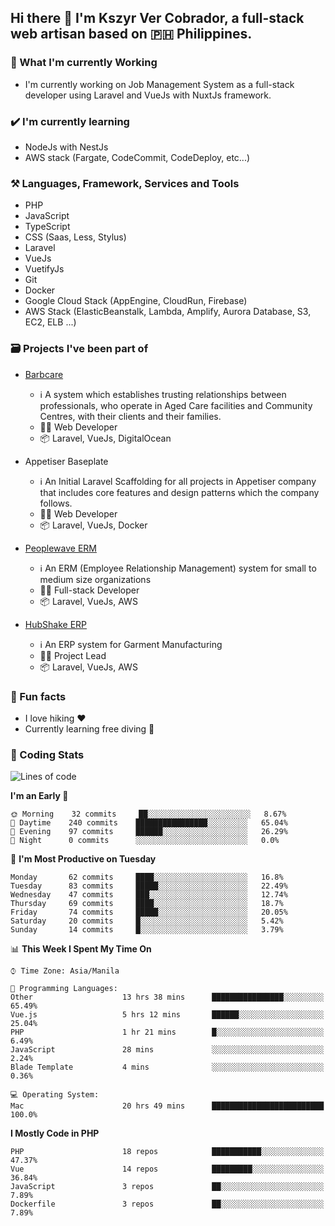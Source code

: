 ## Hi there 👋 I'm Kszyr Ver Cobrador, a full-stack web artisan based on 🇵🇭 Philippines.

### 🚀 What I'm currently Working

- I'm currently working on Job Management System as a full-stack developer using Laravel and VueJs with NuxtJs framework.

### ✔️ I'm currently learning

- NodeJs with NestJs
- AWS stack (Fargate, CodeCommit, CodeDeploy, etc...)

### ⚒️ Languages, Framework, Services and Tools
- PHP
- JavaScript
- TypeScript
- CSS (Saas, Less, Stylus)
- Laravel
- VueJs
- VuetifyJs
- Git
- Docker
- Google Cloud Stack (AppEngine, CloudRun, Firebase)
- AWS Stack (ElasticBeanstalk, Lambda, Amplify, Aurora Database, S3, EC2, ELB ...)


### 🗃 Projects I've been part of

- <a href="https://appetiser.com.au/portfolio/barbcare" target="_blank">Barbcare</a>

  - ℹ️ A system which establishes trusting relationships between professionals, who operate in Aged Care facilities and Community Centres, with their clients and their families.
  - 👨‍💻 Web Developer
  - 📦 Laravel, VueJs, DigitalOcean

- Appetiser Baseplate

  - ℹ️ An Initial Laravel Scaffolding for all projects in Appetiser company that includes core features and design patterns which the company follows.
  - 👨‍💻 Web Developer
  - 📦 Laravel, VueJs, Docker

- <a href="https://peoplewave.co" target="_blank">Peoplewave ERM</a>

  - ℹ️ An ERM (Employee Relationship Management) system for small to medium size organizations
  - 👨‍💻 Full-stack Developer
  - 📦 Laravel, VueJs, AWS

- <a href="https://www.posbang.com/garment-erp" target="_blank">HubShake ERP</a>

  - ℹ️ An ERP system for Garment Manufacturing
  - 👨‍💻 Project Lead
  - 📦 Laravel, VueJs, AWS

### 🌴 Fun facts

- I love hiking ❤️
- Currently learning free diving 🥽

### 🌟 Coding Stats

<!-- WakaTime Stats -->

<!--START_SECTION:waka-->
![Lines of code](https://img.shields.io/badge/From%20Hello%20World%20I%27ve%20Written-439674%20lines%20of%20code-blue)

**I'm an Early 🐤** 

```text
🌞 Morning    32 commits     ██░░░░░░░░░░░░░░░░░░░░░░░   8.67% 
🌆 Daytime    240 commits    ████████████████░░░░░░░░░   65.04% 
🌃 Evening    97 commits     ██████░░░░░░░░░░░░░░░░░░░   26.29% 
🌙 Night      0 commits      ░░░░░░░░░░░░░░░░░░░░░░░░░   0.0%

```
📅 **I'm Most Productive on Tuesday** 

```text
Monday       62 commits     ████░░░░░░░░░░░░░░░░░░░░░   16.8% 
Tuesday      83 commits     █████░░░░░░░░░░░░░░░░░░░░   22.49% 
Wednesday    47 commits     ███░░░░░░░░░░░░░░░░░░░░░░   12.74% 
Thursday     69 commits     ████░░░░░░░░░░░░░░░░░░░░░   18.7% 
Friday       74 commits     █████░░░░░░░░░░░░░░░░░░░░   20.05% 
Saturday     20 commits     █░░░░░░░░░░░░░░░░░░░░░░░░   5.42% 
Sunday       14 commits     █░░░░░░░░░░░░░░░░░░░░░░░░   3.79%

```


📊 **This Week I Spent My Time On** 

```text
⌚︎ Time Zone: Asia/Manila

💬 Programming Languages: 
Other                    13 hrs 38 mins      ████████████████░░░░░░░░░   65.49% 
Vue.js                   5 hrs 12 mins       ██████░░░░░░░░░░░░░░░░░░░   25.04% 
PHP                      1 hr 21 mins        █░░░░░░░░░░░░░░░░░░░░░░░░   6.49% 
JavaScript               28 mins             ░░░░░░░░░░░░░░░░░░░░░░░░░   2.24% 
Blade Template           4 mins              ░░░░░░░░░░░░░░░░░░░░░░░░░   0.36%

💻 Operating System: 
Mac                      20 hrs 49 mins      █████████████████████████   100.0%

```

**I Mostly Code in PHP** 

```text
PHP                      18 repos            ███████████░░░░░░░░░░░░░░   47.37% 
Vue                      14 repos            █████████░░░░░░░░░░░░░░░░   36.84% 
JavaScript               3 repos             ██░░░░░░░░░░░░░░░░░░░░░░░   7.89% 
Dockerfile               3 repos             ██░░░░░░░░░░░░░░░░░░░░░░░   7.89%

```



<!--END_SECTION:waka-->
